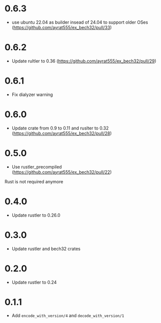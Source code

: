 # 0.6.3

  * use ubuntu 22.04 as builder insead of 24.04 to support older OSes (https://github.com/ayrat555/ex_bech32/pull/33)

# 0.6.2

  * Update rultler to 0.36 (https://github.com/ayrat555/ex_bech32/pull/29)

# 0.6.1

  * Fix dialyzer warning

# 0.6.0

  * Update crate from 0.9 to 0.11 and ruslter to 0.32 (https://github.com/ayrat555/ex_bech32/pull/28)

# 0.5.0

  * Use rustler_precompiled (https://github.com/ayrat555/ex_bech32/pull/22)

  Rust is not required anymore

# 0.4.0

  * Update rustler to 0.26.0

# 0.3.0

  * Update rustler and bech32 crates

# 0.2.0

  * Update rustler to 0.24

# 0.1.1

  * Add `encode_with_version/4` and `decode_with_version/1`
